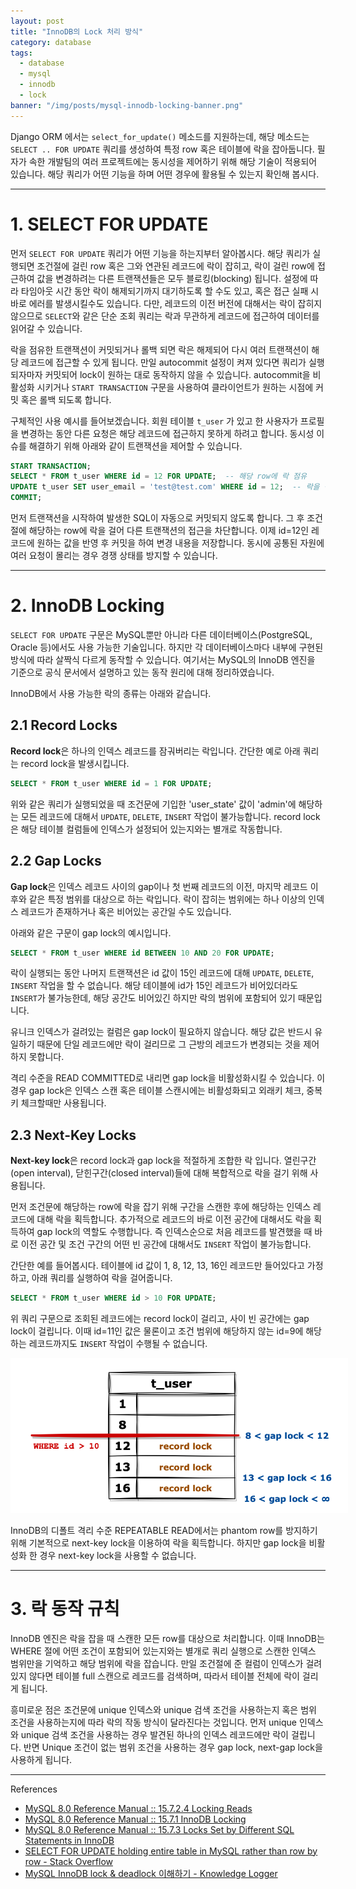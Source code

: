 ```yaml
---
layout: post
title: "InnoDB의 Lock 처리 방식"
category: database
tags:
  - database
  - mysql
  - innodb
  - lock
banner: "/img/posts/mysql-innodb-locking-banner.png"
---
```


Django ORM 에서는 `select_for_update()` 메소드를 지원하는데, 해당 메소드는 `SELECT .. FOR UPDATE` 쿼리를 생성하여 특정 row 혹은 테이블에 락을 잡아둡니다.
필자가 속한 개발팀의 여러 프로젝트에는 동시성을 제어하기 위해 해당 기술이 적용되어 있습니다.
해당 쿼리가 어떤 기능을 하며 어떤 경우에 활용될 수 있는지 확인해 봅시다.

---

# 1. SELECT FOR UPDATE

먼저 `SELECT FOR UPDATE` 쿼리가 어떤 기능을 하는지부터 알아봅시다.
해당 쿼리가 실행되면 조건절에 걸린 row 혹은 그와 연관된 레코드에 락이 잡히고, 락이 걸린 row에 접근하여 값을 변경하려는 다른 트랜잭션들은 모두 블로킹(blocking) 됩니다.
설정에 따라 타임아웃 시간 동안 락이 해제되기까지 대기하도록 할 수도 있고, 혹은 접근 실패 시 바로 에러를 발생시킬수도 있습니다.
다만, 레코드의 이전 버전에 대해서는 락이 잡히지 않으므로 `SELECT`와 같은 단순 조회 쿼리는 락과 무관하게 레코드에 접근하여 데이터를 읽어갈 수 있습니다.

락을 점유한 트랜잭션이 커밋되거나 롤백 되면 락은 해제되어 다시 여러 트랜잭션이 해당 레코드에 접근할 수 있게 됩니다.
만일 autocommit 설정이 켜져 있다면 쿼리가 실행되자마자 커밋되어 lock이 원하는 대로 동작하지 않을 수 있습니다.
autocommit을 비활성화 시키거나 `START TRANSACTION` 구문을 사용하여 클라이언트가 원하는 시점에 커밋 혹은 롤백 되도록 합니다.

구체적인 사용 예시를 들어보겠습니다.
회원 테이블 `t_user` 가 있고 한 사용자가 프로필을 변경하는 동안 다른 요청은 해당 레코드에 접근하지 못하게 하려고 합니다.
동시성 이슈를 해결하기 위해 아래와 같이 트랜잭션을 제어할 수 있습니다.

```sql
START TRANSACTION;
SELECT * FROM t_user WHERE id = 12 FOR UPDATE;  -- 해당 row에 락 점유
UPDATE t_user SET user_email = 'test@test.com' WHERE id = 12;  -- 락을 점유한 트랜잭션에서만 레코드 변경 가능
COMMIT;
```

먼저 트랜잭션을 시작하여 발생한 SQL이 자동으로 커밋되지 않도록 합니다.
그 후 조건절에 해당하는 row에 락을 걸어 다른 트랜잭션의 접근을 차단합니다.
이제 id=12인 레코드에 원하는 값을 반영 후 커밋을 하여 변경 내용을 저장합니다.
동시에 공통된 자원에 여러 요청이 몰리는 경우 경쟁 상태를 방지할 수 있습니다.

---

# 2. InnoDB Locking

`SELECT FOR UPDATE` 구문은 MySQL뿐만 아니라 다른 데이터베이스(PostgreSQL, Oracle 등)에서도 사용 가능한 기술입니다.
하지만 각 데이터베이스마다 내부에 구현된 방식에 따라 살짝식 다르게 동작할 수 있습니다.
여기서는 MySQL의 InnoDB 엔진을 기준으로 공식 문서에서 설명하고 있는 동작 원리에 대해 정리하였습니다.

InnoDB에서 사용 가능한 락의 종류는 아래와 같습니다.

## 2.1 Record Locks

**Record lock**은 하나의 인덱스 레코드를 잠궈버리는 락입니다.
간단한 예로 아래 쿼리는 record lock을 발생시킵니다.

```sql
SELECT * FROM t_user WHERE id = 1 FOR UPDATE;
```

위와 같은 쿼리가 실행되었을 때 조건문에 기입한 'user_state' 값이 'admin'에 해당하는 모든 레코드에 대해서 `UPDATE`, `DELETE`, `INSERT` 작업이 불가능합니다.
record lock은 해당 테이블 컬럼들에 인덱스가 설정되어 있는지와는 별개로 작동합니다.

## 2.2 Gap Locks

**Gap lock**은 인덱스 레코드 사이의 gap이나 첫 번째 레코드의 이전, 마지막 레코드 이후와 같은 특정 범위를 대상으로 하는 락입니다.
락이 잡히는 범위에는 하나 이상의 인덱스 레코드가 존재하거나 혹은 비어있는 공간일 수도 있습니다.

아래와 같은 구문이 gap lock의 예시입니다.

```sql
SELECT * FROM t_user WHERE id BETWEEN 10 AND 20 FOR UPDATE;
```

락이 실행되는 동안 나머지 트랜잭션은 id 값이 15인 레코드에 대해 `UPDATE`, `DELETE`, `INSERT` 작업을 할 수 없습니다.
해당 테이블에 id가 15인 레코드가 비어있더라도 `INSERT`가 불가능한데, 해당 공간도 비어있긴 하지만 락의 범위에 포함되어 있기 때문입니다.

유니크 인덱스가 걸려있는 컬럼은 gap lock이 필요하지 않습니다.
해당 값은 반드시 유일하기 때문에 단일 레코드에만 락이 걸리므로 그 근방의 레코드가 변경되는 것을 제어하지 못합니다.

격리 수준을 READ COMMITTED로 내리면 gap lock을 비활성화시킬 수 있습니다.
이 경우 gap lock은 인덱스 스캔 혹은 테이블 스캔시에는 비활성화되고 외래키 체크, 중복키 체크할때만 사용됩니다.

## 2.3 Next-Key Locks

**Next-key lock**은 record lock과  gap lock을 적절하게 조합한 락 입니다.
열린구간(open interval), 닫힌구간(closed interval)들에 대해 복합적으로 락을 걸기 위해 사용됩니다.

먼저 조건문에 해당하는 row에 락을 잡기 위해 구간을 스캔한 후에 해당하는 인덱스 레코드에 대해 락을 획득합니다.
추가적으로 레코드의 바로 이전 공간에 대해서도 락을 획득하여 gap lock의 역할도 수행합니다.
즉 인덱스순으로 처음 레코드를 발견했을 때 바로 이전 공간 및 조건 구간의 어떤 빈 공간에 대해서도 `INSERT` 작업이 불가능합니다.

간단한 예를 들어봅시다.
테이블에 id 값이 1, 8, 12, 13, 16인 레코드만 들어있다고 가정하고, 아래 쿼리를 실행하여 락을 걸어줍니다.

```sql
SELECT * FROM t_user WHERE id > 10 FOR UPDATE;
```

위 쿼리 구문으로 조회된 레코드에는 record lock이 걸리고, 사이 빈 공간에는 gap lock이 걸립니다.
이때 id=11인 값은 물론이고 조건 범위에 해당하지 않는 id=9에 해당하는 레코드까지도 `INSERT` 작업이 수행될 수 없습니다.

<img src="/img/posts/mysql-innodb-locking-next-key-lock.png" style="max-width:540px"/>

InnoDB의 디폴트 격리 수준 REPEATABLE READ에서는 phantom row를 방지하기 위해 기본적으로 next-key lock을 이용하여 락을 획득합니다.
하지만 gap lock을 비활성화 한 경우 next-key lock을 사용할 수 없습니다.

---

# 3. 락 동작 규칙

InnoDB 엔진은 락을 잡을 때 스캔한 모든 row를 대상으로 처리합니다.
이때 InnoDB는 WHERE 절에 어떤 조건이 포함되어 있는지와는 별개로 쿼리 실행으로 스캔한 인덱스 범위만을 기억하고 해당 범위에 락을 잡습니다.
만일 조건절에 준 컬럼이 인덱스가 걸려있지 않다면 테이블 full 스캔으로 레코드를 검색하며, 따라서 테이블 전체에 락이 걸리게 됩니다.

흥미로운 점은 조건문에 unique 인덱스와 unique 검색 조건을 사용하는지 혹은 범위 조건을 사용하는지에 따라 락의 작동 방식이 달라진다는 것입니다.
먼저 unique 인덱스와 unique 검색 조건을 사용하는 경우 발견된 하나의 인덱스 레코드에만 락이 걸립니다.
반면 Unique 조건이 없는 범위 조건을 사용하는 경우 gap lock, next-gap lock을 사용하게 됩니다.

---

References

- [MySQL 8.0 Reference Manual :: 15.7.2.4 Locking Reads](https://dev.mysql.com/doc/refman/8.0/en/innodb-locking-reads.html)
- [MySQL 8.0 Reference Manual :: 15.7.1 InnoDB Locking](https://dev.mysql.com/doc/refman/8.0/en/innodb-locking.html)
- [MySQL 8.0 Reference Manual :: 15.7.3 Locks Set by Different SQL Statements in InnoDB](https://dev.mysql.com/doc/refman/8.0/en/innodb-locks-set.html)
- [SELECT FOR UPDATE holding entire table in MySQL rather than row by row - Stack Overflow](https://stackoverflow.com/questions/22242081/select-for-update-holding-entire-table-in-mysql-rather-than-row-by-row)
- [MySQL InnoDB lock & deadlock 이해하기 - Knowledge Logger](https://www.letmecompile.com/mysql-innodb-lock-deadlock/)
